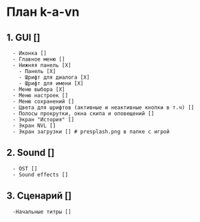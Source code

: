 # План k-a-vn
## 1. GUI []
      - Иконка []
      - Главное меню []
      - Нижняя панель [Х]
        - Панель [X]
        - Шрифт для диалога [X]
        - Шрифт для имени [X]
      - Меню выбора [Х]  
      - Меню настроек []
      - Меню сохранений []
      - Цвета для шрифтов (активные и неактивные кнопки в т.ч) []
      - Полосы прокрутки, окна скипа и оповещений []
      - Экран "История" []
      - Экран NVL []
      - Экран загрузки [] # presplash.png в папке с игрой
## 2. Sound []
      - OST []
      - Sound effects []
## 3. Сценарий []
      -Начальные титры []
      
      
